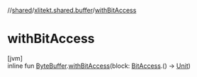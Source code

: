 //[shared](../../index.md)/[xlitekt.shared.buffer](index.md)/[withBitAccess](with-bit-access.md)

# withBitAccess

[jvm]\
inline fun [ByteBuffer](https://docs.oracle.com/javase/8/docs/api/java/nio/ByteBuffer.html).[withBitAccess](with-bit-access.md)(block: [BitAccess](-bit-access/index.md).() -&gt; [Unit](https://kotlinlang.org/api/latest/jvm/stdlib/kotlin/-unit/index.html))
